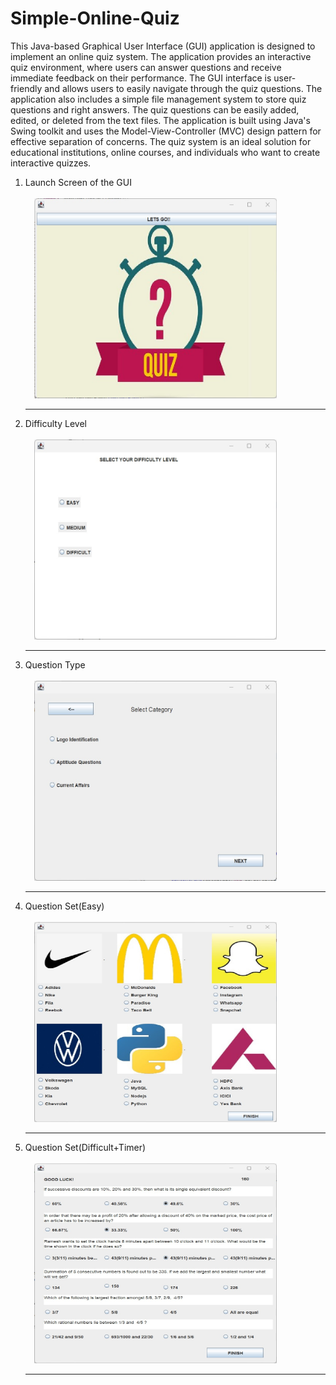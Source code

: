 # Simple-Online-Quiz

<p>
This Java-based Graphical User Interface (GUI) application is designed to implement an online quiz system. The application provides an interactive quiz environment, where users can answer questions and receive immediate feedback on their performance. The GUI interface is user-friendly and allows users to easily navigate through the quiz questions. The application also includes a simple file management system to store quiz questions and right answers. The quiz questions can be easily added, edited, or deleted from the text files. The application is built using Java's Swing toolkit and uses the Model-View-Controller (MVC) design pattern for effective separation of concerns. The quiz system is an ideal solution for educational institutions, online courses, and individuals who want to create interactive quizzes.
</p>

<ol>
<li> Launch Screen of the GUI </li>
<br>
&emsp;<img src="https://github.com/msrcharan/Simple-Online-Quiz/blob/master/UI/Launch_screen.jpg" width="388px" height="320px">
<hr>
<li> Difficulty Level</li>
<br>
&emsp;<img src="https://github.com/msrcharan/Simple-Online-Quiz/blob/master/UI/difficulty.jpg" width="388px" height="320px">
<hr>
<li> Question Type </li>
<br>
&emsp;<img src="https://github.com/msrcharan/Simple-Online-Quiz/blob/master/UI/type.jpg" width="388px" height="320px">
<hr>
<li> Question Set(Easy) </li>
<br>
&emsp;<img src="https://github.com/msrcharan/Simple-Online-Quiz/blob/master/UI/Logo.jpg" width="388px" height="320px">
<hr>
<li> Question Set(Difficult+Timer)</li>
<br>
&emsp;<img src="https://github.com/msrcharan/Simple-Online-Quiz/blob/master/UI/Difficulty%20-%20High-%20Timer.jpg" width="388px" height="320px">
<hr>
